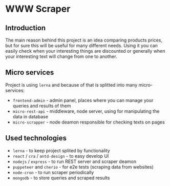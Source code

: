 # WWW Scraper


## Introduction

The main reason behind this project is an idea comparing products prices, but for sure this will be useful for many different needs. Using it you can easily check when your interesting things are discounted or generally when your interesting text will change from one to another.

## Micro services

Project is using `lerna` and because of that is splitted into many micro-services:

- `frontend-admin` - admin panel, places where you can manage your queries and results of them
- `micro-rest-api` - middleware, node server, using for manipulating the data in database
- `micro-scrapper` - node deamon responsible for checking texts on pages

## Used technologies

- `lerna` - to keep project splited by functionality
- `react` / `cra` / `antd-design` - to easy develop UI
- `nodejs` / `express` - to run REST server and scraper deamon
- `puppeteer` and `cherio` - for e2e tests (scraping data from websites)
- `node-cron` - to run scraper periodically
- `mongodb` - to store queries and scraped results
